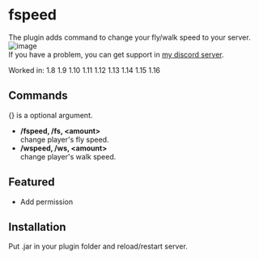 # fspeed
The plugin adds command to change your fly/walk speed to your server.  
![image](https://user-images.githubusercontent.com/51872161/133630732-bb71c4a9-695e-45aa-b603-20ecd89f48a4.png)  
If you have a problem, you can get support in [my discord server](https://discord.gg/A8XtpJhHrV).

Worked in: 1.8 1.9 1.10 1.11 1.12 1.13 1.14 1.15 1.16

## Commands
{} is a optional argument.

* **/fspeed, /fs, \<amount>**  
change player's fly speed.
* **/wspeed, /ws, \<amount>**  
change player's walk speed.

## Featured
* Add permission

## Installation
Put .jar in your plugin folder and reload/restart server.
